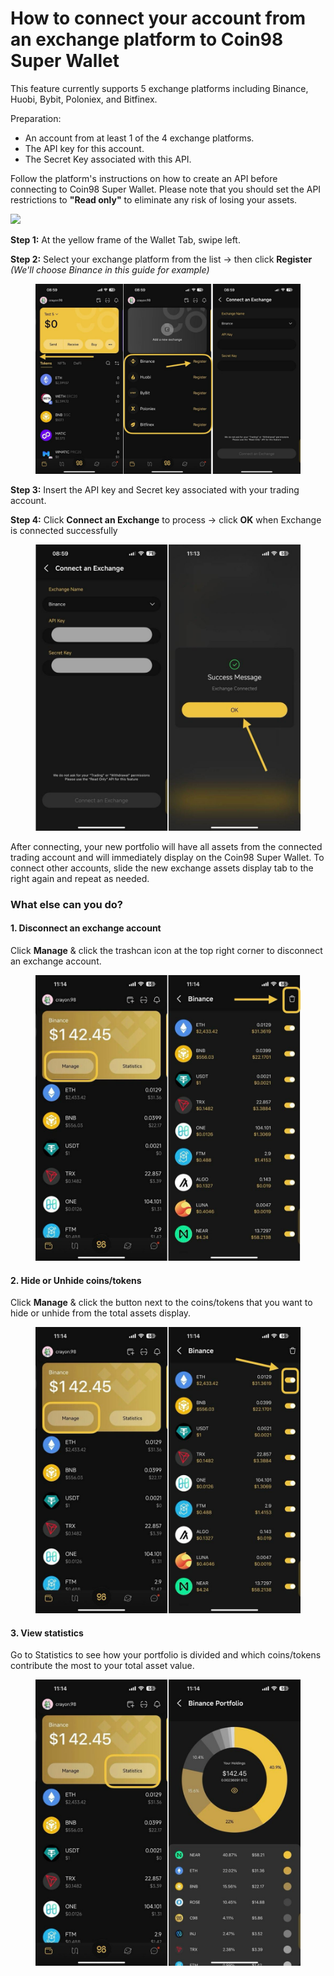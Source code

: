 # How to connect your account from an exchange platform to Coin98 Super Wallet

This feature currently supports 5 exchange platforms including Binance, Huobi, Bybit, Poloniex, and Bitfinex.

Preparation:

* An account from at least 1 of the 4 exchange platforms.
* The API key for this account.
* The Secret Key associated with this API.

Follow the platform's instructions on how to create an API before connecting to Coin98 Super Wallet. Please note that you should set the API restrictions to **"Read only"** to eliminate any risk of losing your assets.

![](https://lh6.googleusercontent.com/LJGrbBPStl\_yk66pnMjtdPSbImIYEwPGiYC\_fFW0EPvGli8R54LzTkFN5i58oan2krK2r-JZeG1gwoHNjDPEGbcqHXKYbq73KyQeC4u\_bWOVL1mjKp80drEOfNIBqeUJsPKutTKn=s1600)

**Step 1:** At the yellow frame of the Wallet Tab, swipe left.

**Step 2:** Select your exchange platform from the list -> then click **Register** _(We'll choose Binance in this guide for example)_

<figure><img src="../../../../.gitbook/assets/coin98-app-connect-binance-1.jpeg" alt="" width="563"><figcaption></figcaption></figure>

**Step 3:** Insert the API key and Secret key associated with your trading account.

**Step 4:** Click **Connect an Exchange** to process -> click **OK** when Exchange is connected successfully

<figure><img src="../../../../.gitbook/assets/coin98-app-connect-binance-4.jpeg" alt="" width="563"><figcaption></figcaption></figure>

After connecting, your new portfolio will have all assets from the connected trading account and will immediately display on the Coin98 Super Wallet. To connect other accounts, slide the new exchange assets display tab to the right again and repeat as needed.

### What else can you do?

#### 1. Disconnect an exchange account&#x20;

Click **Manage** & click the trashcan icon at the top right corner to disconnect an exchange account.

<figure><img src="../../../../.gitbook/assets/coin98-app-connect-binance-2.jpeg" alt="" width="563"><figcaption></figcaption></figure>

#### 2. Hide or Unhide coins/tokens

Click **Manage** & click the button next to the coins/tokens that you want to hide or unhide from the total assets display.

<figure><img src="../../../../.gitbook/assets/coin98-app-connect-binance-3.jpeg" alt="" width="563"><figcaption></figcaption></figure>

#### 3. View statistics

Go to Statistics to see how your portfolio is divided and which coins/tokens contribute the most to your total asset value.

<figure><img src="../../../../.gitbook/assets/coin98-app-connect-binance-5.jpeg" alt="" width="563"><figcaption></figcaption></figure>
